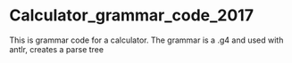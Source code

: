 # Calculator_grammar_code_2017
This is grammar code for a calculator. The grammar is a .g4 and used with antlr, creates a parse tree 

